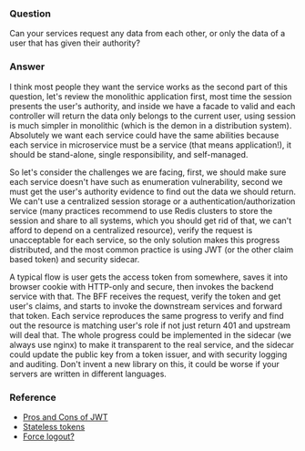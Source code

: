 ### Question

Can your services request any data from each other, or only the data of a user that has given their authority?

### Answer

I think most people they want the service works as the second part of this question, let's review the monolithic application first, most time the session presents the user's authority, and inside we have a facade to valid and each controller will return the data only belongs to the current user, using session is much simpler in monolithic (which is the demon in a distribution system).  Absolutely we want each service could have the same abilities because each service in microservice must be a service (that means application!), it should be stand-alone, single responsibility, and self-managed.

So let's consider the challenges we are facing, first, we should make sure each service doesn't have such as enumeration vulnerability, second we must get the user's authority evidence to find out the data we should return.  We can't use a centralized session storage or a authentication/authorization service (many practices recommend to use Redis clusters to store the session and share to all systems, which you should get rid of that, we can't afford to depend on a centralized resource), verify the request is unacceptable for each service, so the only solution makes this progress distributed, and the most common practice is using JWT (or the other claim based token) and security sidecar.

A typical flow is user gets the access token from somewhere, saves it into browser cookie with HTTP-only and secure, then invokes the backend service with that.  The BFF receives the request, verify the token and get user's claims, and starts to invoke the downstream services and forward that token.  Each service reproduces the same progress to verify and find out the resource is matching user's role if not just return 401 and upstream will deal that.  The whole progress could be implemented in the sidecar (we always use nginx) to make it transparent to the real service, and the sidecar could update the public key from a token issuer, and with security logging and auditing.  Don't invent a new library on this, it could be worse if your servers are written in different languages. 

### Reference

- [Pros and Cons of JWT](https://medium.com/@rahulgolwalkar/pros-and-cons-in-using-jwt-json-web-tokens-196ac6d41fb4)
- [Stateless tokens](https://scotch.io/tutorials/the-ins-and-outs-of-token-based-authentication)
- [Force logout?](https://github.com/auth0/node-jsonwebtoken/issues/375)

